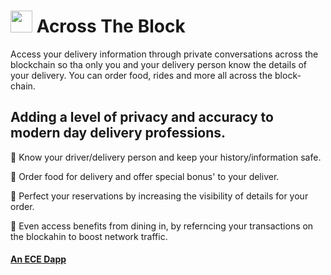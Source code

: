 #  <img src="https://user-images.githubusercontent.com/61543012/197380170-288431bb-8a34-4ed5-b026-71eb1091569a.png" height="35" width="35" align-items="center" justify-content="center" /> Across The Block
Access your delivery information through private conversations across the blockchain so tha only you and your delivery person know the details of your delivery. You can order food, rides and more all across the block-chain.

## Adding a level of privacy and accuracy to modern day delivery professions.

🚗 Know your driver/delivery person and keep your history/information safe.

🍔 Order food for delivery and offer special bonus' to your deliver.

🍴 Perfect your reservations by increasing the visibility of details for your order.

🍜 Even access benefits from dining in, by referncing your transactions on the blockahin to boost network traffic.

#### [An ECE Dapp](https://github.com/elicharlese)

